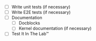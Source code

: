 - [ ] Write unit tests (if necessary)
- [ ] Write E2E tests (if necessary)
- [ ] Documentation
  - [ ] Docblocks
  - [ ] Kernel documentation (if necessary)
- [ ] Test It In The Lab™
